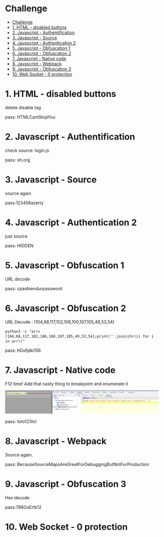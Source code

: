 # Challenge
- [Challenge](#challenge)
- [1. HTML - disabled buttons](#1-html---disabled-buttons)
- [2. Javascript - Authentification](#2-javascript---authentification)
- [3. Javascript - Source](#3-javascript---source)
- [4. Javascript - Authentication 2](#4-javascript---authentication-2)
- [5. Javascript - Obfuscation 1](#5-javascript---obfuscation-1)
- [6. Javascript - Obfuscation 2](#6-javascript---obfuscation-2)
- [7. Javascript - Native code](#7-javascript---native-code)
- [8. Javascript - Webpack](#8-javascript---webpack)
- [9. Javascript - Obfuscation 3](#9-javascript---obfuscation-3)
- [10. Web Socket - 0 protection](#10-web-socket---0-protection)





# 1. HTML - disabled buttons
delete disable tag

pass: HTMLCantStopYou
# 2. Javascript - Authentification
check source: login.js

pass: sh.org
# 3. Javascript - Source
source again

pass:123456azerty
# 4. Javascript - Authentication 2
just source

pass: HIDDEN
# 5. Javascript - Obfuscation 1
URL decode

pass: cpasbiendurpassword
# 6. Javascript - Obfuscation 2
URL Decode : (104,68,117,102,106,100,107,105,49,53,54)
```
python3 -c "arr=[104,68,117,102,106,100,107,105,49,53,54];print(''.join(chr(i) for i in arr))"
```
pass: hDufjdki156
# 7. Javascript - Native code
F12 time! Add that nasty thing to breakpoint and enumerate it

![code](./img/271841248_216660957266114_2808116766952625968_n.png)

pass: toto123lol

# 8. Javascript - Webpack
Source again.

pass: BecauseSourceMapsAreGreatForDebuggingButNotForProduction
# 9. Javascript - Obfuscation 3
Hex decode

pass:786OsErtk12
# 10. Web Socket - 0 protection
